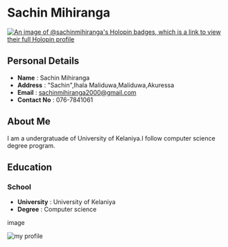 # Sachin Mihiranga
 
[![An image of @sachinmihiranga's Holopin badges, which is a link to view their full Holopin profile](https://holopin.me/sachinmihiranga)](https://holopin.io/@sachinmihiranga)
 
## Personal Details

* **Name** : Sachin Mihiranga
* **Address** : "Sachin",Ihala Maliduwa,Maliduwa,Akuressa
* **Email** : sachinmihiranga2000@gmail.com
* **Contact No** : 076-7841061

## About Me

I am a undergratuade of University of Kelaniya.I follow computer science degree program.

## Education

### School
* **University** : University of Kelaniya
* **Degree** : Computer  science

image

![my profile](https://avatars.githubusercontent.com/u/117339596?s=96&v=4)

